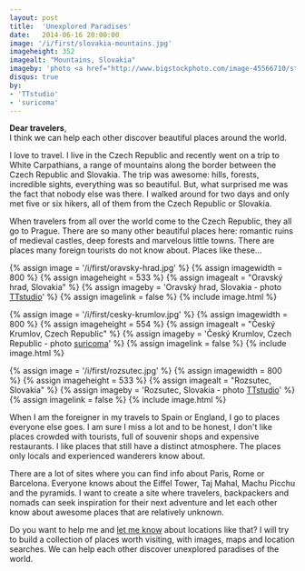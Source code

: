 ```yaml
---
layout: post
title:  'Unexplored Paradises'
date:   2014-06-16 20:00:00
image: '/i/first/slovakia-mountains.jpg'
imageheight: 352
imagealt: "Mountains, Slovakia"
imageby: 'photo <a href="http://www.bigstockphoto.com/image-45566710/stock-photo-mountain-forest-panorama-slovakia">TTstudio</a>'
disqus: true
by:
- 'TTstudio'
- 'suricoma'
---
```

<strong>Dear travelers</strong>,<br />
I think we can help each other discover beautiful places around the world.

I love to travel. I live in the Czech Republic and recently went on a trip to White Carpathians, a range of mountains along the border between the Czech Republic and Slovakia. The trip was awesome: hills, forests, incredible sights, everything was so beautiful. But, what surprised me was the fact that nobody else was there. I walked around for two days and only met five or six hikers, all of them from the Czech Republic or Slovakia.

When travelers from all over the world come to the Czech Republic, they all go to Prague. There are so many other beautiful places here: romantic ruins of medieval castles, deep forests and marvelous little towns. There are places many foreign tourists do not know about. Places like these...

<!-- img -->
{% assign image = '/i/first/oravsky-hrad.jpg' %}
{% assign imagewidth = 800 %}
{% assign imageheight = 533 %}
{% assign imagealt = "Oravský hrad, Slovakia" %}
{% assign imageby = 'Oravský hrad, Slovakia - photo <a href="http://www.bigstockphoto.com/image-40926910/stock-photo-beautiful-slovakia-castle-at-sunset-oravsky-hrad">TTstudio</a>' %}
{% assign imagelink = false %}
{% include image.html %}

<!-- img -->
{% assign image = '/i/first/cesky-krumlov.jpg' %}
{% assign imagewidth = 800 %}
{% assign imageheight = 554 %}
{% assign imagealt = "Český Krumlov, Czech Republic" %}
{% assign imageby = 'Český Krumlov, Czech Republic - photo <a href="http://www.bigstockphoto.com/image-2956847/stock-photo-czech-krumlov-architecture">suricoma</a>' %}
{% assign imagelink = false %}
{% include image.html %}

<!-- img -->
{% assign image = '/i/first/rozsutec.jpg' %}
{% assign imagewidth = 800 %}
{% assign imageheight = 533 %}
{% assign imagealt = "Rozsutec, Slovakia" %}
{% assign imageby = 'Rozsutec, Slovakia - photo <a href="http://www.bigstockphoto.com/image-60592226/stock-photo-slovakia-mountain-peak-rozsutec-at-sunset-panorama">TTstudio</a>' %}
{% assign imagelink = false %}
{% include image.html %}

When I am the foreigner in my travels to Spain or England, I go to places everyone else goes. I am sure I miss a lot and to be honest, I don't like places crowded with tourists, full of souvenir shops and expensive restaurants. I like places that still have a distinct atmosphere. The places only locals and experienced wanderers know about.

There are a lot of sites where you can find info about Paris, Rome or Barcelona. Everyone knows about the Eiffel Tower, Taj Mahal, Machu Picchu and the pyramids. I want to create a site where travelers, backpackers and nomads can seek inspiration for their next adventure and let each other know about awesome places that are relatively unknown.

Do you want to help me and <a href="../submit">let me know</a> about locations like that? I will try to build a collection of places worth visiting, with images, maps and location searches. We can help each other discover unexplored paradises of the world.